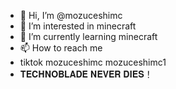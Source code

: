 - 👋 Hi, I’m @mozuceshimc
- 👀 I’m interested in minecraft
- 🌱 I’m currently learning minecraft 
- 📫 How to reach me 
- tiktok mozuceshimc mozuceshimc1
- 𝐓𝐄𝐂𝐇𝐍𝐎𝐁𝐋𝐀𝐃𝐄 𝐍𝐄𝐕𝐄𝐑 𝐃𝐈𝐄𝐒！

<!---
mozuceshimc/mozuceshimc is a ✨ special ✨ repository because its `README.md` (this file) appears on your GitHub profile.
You can click the Preview link to take a look at your changes.
--->
